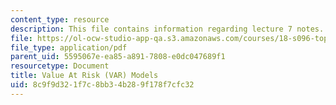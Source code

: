 ```yaml
---
content_type: resource
description: This file contains information regarding lecture 7 notes.
file: https://ol-ocw-studio-app-qa.s3.amazonaws.com/courses/18-s096-topics-in-mathematics-with-applications-in-finance-fall-2013/8c9f9d321f7c8bb34b289f178f7cfc32_MIT18_S096F13_lecnote7.pdf
file_type: application/pdf
parent_uid: 5595067e-ea85-a891-7808-e0dc047689f1
resourcetype: Document
title: Value At Risk (VAR) Models
uid: 8c9f9d32-1f7c-8bb3-4b28-9f178f7cfc32
---
```

